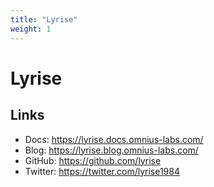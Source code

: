 ```yaml
---
title: "Lyrise"
weight: 1
---
```


# Lyrise

## Links

- Docs: https://lyrise.docs.omnius-labs.com/
- Blog: https://lyrise.blog.omnius-labs.com/
- GitHub: https://github.com/lyrise
- Twitter: https://twitter.com/lyrise1984
